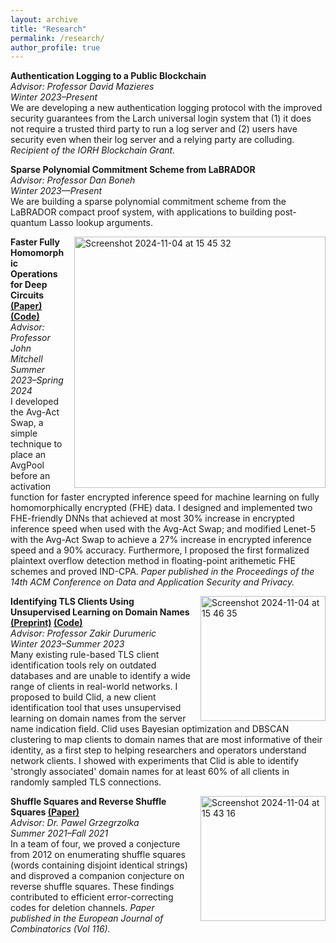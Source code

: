 ```yaml
---
layout: archive
title: "Research"
permalink: /research/
author_profile: true
---
```


**Authentication Logging to a Public Blockchain**
<br>_Advisor: Professor David Mazieres_
<br>_Winter 2023–Present_
<br>We are developing a new authentication logging protocol with the improved security guarantees from the Larch universal login system that (1) it does not require a trusted third party to run a log server and (2) users have security even when their log server and a relying party are colluding. _Recipient of the IORH Blockchain Grant._

**Sparse Polynomial Commitment Scheme from LaBRADOR**
<br>_Advisor: Professor Dan Boneh_
<br>_Winter 2023—Present_
<br>We are building a sparse polynomial commitment scheme from the LaBRADOR compact proof system, with applications to building post-quantum Lasso lookup arguments.

<img width="402" alt="Screenshot 2024-11-04 at 15 45 32" src="https://github.com/user-attachments/assets/1bbb1e7c-8f52-4457-8808-c339f7f44736" style="float: right; margin-left: 15px;">**Faster Fully Homomorphic Operations for Deep Circuits [(Paper)](https://dl.acm.org/doi/pdf/10.1145/3626232.3653277) [(Code)](https://github.com/ihyunnam/Avg-Act-Swap)**
<br>_Advisor: Professor John Mitchell_
<br>_Summer 2023–Spring 2024_
<br>I developed the Avg-Act Swap, a simple technique to place an AvgPool before an activation function for faster encrypted inference speed for machine learning on fully homomorphically encrypted (FHE) data. I designed and implemented two FHE-friendly DNNs that achieved at most 30% increase in encrypted inference speed when used with the Avg-Act Swap; and modified Lenet-5 with the Avg-Act Swap to achieve a 27% increase in encrypted inference speed and a 90% accuracy. Furthermore, I proposed the first formalized plaintext overflow detection method in floating-point arithemetic FHE schemes and proved IND-CPA. _Paper published in the Proceedings of the 14th ACM Conference on Data and Application Security and Privacy._

<img width="200" alt="Screenshot 2024-11-04 at 15 46 35" src="https://github.com/user-attachments/assets/cee39bbb-a101-45da-9a17-6b4035fc2941" style="float: right; margin-left: 15px;">**Identifying TLS Clients Using Unsupervised Learning on Domain Names [(Preprint)](https://arxiv.org/pdf/2410.02040) [(Code)](https://github.com/ihyunnam/clid)**
<br>_Advisor: Professor Zakir Durumeric_
<br>_Winter 2023–Summer 2023_
<br>Many existing rule-based TLS client identification tools rely on outdated databases and are unable to identify a wide range of clients in real-world networks. I proposed to build Clid, a new client identification tool that uses unsupervised learning on domain names from the server name indication field. Clid uses Bayesian optimization and DBSCAN clustering to map clients to domain names that are most informative of their identity, as a first step to helping researchers and operators understand network clients. I showed with experiments that Clid is able to identify 'strongly associated' domain names for at least 60% of all clients in randomly sampled TLS connections.

<img width="200" alt="Screenshot 2024-11-04 at 15 43 16" src="https://github.com/user-attachments/assets/3f216bf4-7d17-4cc0-85c5-d7f2b33e45c1" style="float: right; margin-left: 15px;">**Shuffle Squares and Reverse Shuffle Squares [(Paper)](https://arxiv.org/pdf/2109.12455)**
<br>_Advisor: Dr. Pawel Grzegrzolka_
<br>_Summer 2021–Fall 2021_
<br>In a team of four, we proved a conjecture from 2012 on enumerating shuffle squares (words containing disjoint identical strings) and disproved a companion conjecture on reverse shuffle squares. These findings contributed to efficient error-correcting codes for deletion channels. _Paper published in the European Journal of Combinatorics (Vol 116)._
